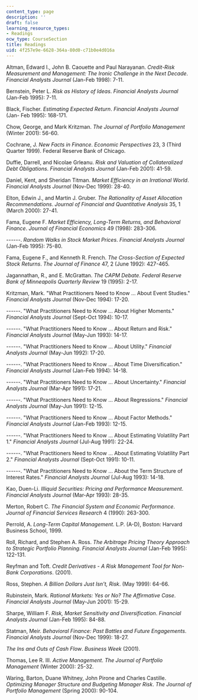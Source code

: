 ```yaml
---
content_type: page
description: ''
draft: false
learning_resource_types:
- Readings
ocw_type: CourseSection
title: Readings
uid: 4f257e9e-6628-364a-80d0-c71b0e4d016a
---
```

Altman, Edward I., John B. Caouette and Paul Narayanan. *Credit-Risk Measurement and Management: The Ironic Challenge in the Next Decade*. *Financial Analysts Journal* (Jan-Feb 1998): 7-11.

Bernstein, Peter L. *Risk as History of Ideas*. *Financial Analysts Journal* (Jan-Feb 1995): 7-11.

Black, Fischer. *Estimating Expected Return*. *Financial Analysts Journal* (Jan- Feb 1995): 168-171.

Chow, George, and Mark Kritzman. *The Journal of Portfolio Management* (Winter 2001): 56-60.

Cochrane, J. *New Facts in Finance*. *Economic Perspectives* 23, 3 (Third Quarter 1999). Federal Reserve Bank of Chicago.

Duffie, Darrell, and Nicolae Grleanu. *Risk and Valuation of Collateralized Debt Obligations*. *Financial Analysts Journal* (Jan-Feb 2001): 41-59.

Daniel, Kent, and Sheridan Titman. *Market Efficiency in an Irrational World*. *Financial Analysts Journal* (Nov-Dec 1999): 28-40.

Elton, Edwin J., and Martin J. Gruber. *The Rationality of Asset Allocation Recommendations*. *Journal of Financial and Quantitative Analysis* 35, 1 (March 2000): 27-41.

Fama, Eugene F. *Market Efficiency, Long-Term Returns, and Behavioral Finance*. *Journal of Financial Economics* 49 (1998): 283-306.

\------. *Random Walks in Stock Market Prices*. *Financial Analysts Journal* (Jan-Feb 1995): 75-80.

Fama, Eugene F., and Kenneth R. French. *The Cross-Section of Expected Stock Returns*. *The Journal of Finance* 47, 2 (June 1992): 427-465.

Jagannathan, R., and E. McGrattan. *The CAPM Debate*. *Federal Reserve Bank of Minneapolis Quarterly Review* 19 (1995): 2-17.

Kritzman, Mark. "What Practitioners Need to Know … About Event Studies." *Financial Analysts Journal* (Nov-Dec 1994): 17-20.

\------. "What Practitioners Need to Know … About Higher Moments." *Financial Analysts Journal* (Sept-Oct 1994): 10-17.

\------. "What Practitioners Need to Know … About Return and Risk." *Financial Analysts Journal* (May-Jun 1993): 14-17.

\------. "What Practitioners Need to Know … About Utility." *Financial Analysts Journal* (May-Jun 1992): 17-20.

\------. "What Practitioners Need to Know … About Time Diversification." *Financial Analysts Journal* (Jan-Feb 1994): 14-18.

\------. "What Practitioners Need to Know … About Uncertainty." *Financial Analysts Journal* (Mar-Apr 1991): 17-21.

\------. "What Practitioners Need to Know … About Regressions." *Financial Analysts Journal* (May-Jun 1991): 12-15.

\------. "What Practitioners Need to Know … About Factor Methods." *Financial Analysts Journal* (Jan-Feb 1993): 12-15.

\------. "What Practitioners Need to Know … About Estimating Volatility Part 1." *Financial Analysts Journal* (Jul-Aug 1991): 22-24.

\------. "What Practitioners Need to Know … About Estimating Volatility Part 2." *Financial Analysts Journal* (Sept-Oct 1991): 10-11.

\------. "What Practitioners Need to Know … About the Term Structure of Interest Rates." *Financial Analysts Journal* (Jul-Aug 1993): 14-18.

Kao, Duen-Li. *Illiquid Securities: Pricing and Performance Measurement*. *Financial Analysts Journal* (Mar-Apr 1993): 28-35.

Merton, Robert C. *The Financial System and Economic Performance*. *Journal of Financial Services Research* 4 (1990): 263-300.

Perrold, A. *Long-Term Capital Management.* L.P. (A-D), Boston: Harvard Business School, 1999.

Roll, Richard, and Stephen A. Ross. *The Arbitrage Pricing Theory Approach to Strategic Portfolio Planning*. *Financial Analysts Journal* (Jan-Feb 1995): 122-131.

Reyfman and Toft. *Credit Derivatives - A Risk Management Tool for Non-Bank Corporations*. (2001).

Ross, Stephen. *A Billion Dollars Just Isn't, Risk*. (May 1999): 64-66.

Rubinstein, Mark. *Rational Markets: Yes or No? The Affirmative Case*. *Financial Analysts Journal* (May-Jun 2001): 15-29.

Sharpe, William F. *Risk, Market Sensitivity and Diversification*. *Financial Analysts Journal* (Jan-Feb 1995): 84-88.

Statman, Meir. *Behavioral Finance: Past Battles and Future Engagements*. *Financial Analysts Journal* (Nov-Dec 1999): 18-27.

*The Ins and Outs of Cash Flow*. *Business Week* (2001).

Thomas, Lee R. III. *Active Management*. *The Journal of Portfolio Management* (Winter 2000): 25-32.

Waring, Barton, Duane Whitney, John Pirone and Charles Castille. *Optimizing Manager Structure and Budgeting Manager Risk*. *The Journal of Portfolio Management* (Spring 2000): 90-104.